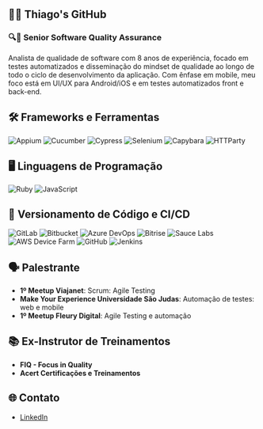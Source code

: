 ## 👩‍💻 Thiago's GitHub
### 🔍🐛 Senior Software Quality Assurance 


Analista de qualidade de software com 8 anos de experiência, focado em testes automatizados e disseminação do mindset de qualidade ao longo de todo o ciclo de desenvolvimento da aplicação. Com ênfase em mobile, meu foco está em UI/UX para Android/iOS e em testes automatizados front e back-end.

## 🛠️ Frameworks e Ferramentas

![Appium](https://img.shields.io/badge/Appium-25D366?style=flat&logo=appium&logoColor=white) ![Cucumber](https://img.shields.io/badge/Cucumber-00D300?style=flat&logo=cucumber&logoColor=white) ![Cypress](https://img.shields.io/badge/Cypress-17202C?style=flat&logo=cypress&logoColor=white) ![Selenium](https://img.shields.io/badge/Selenium-43B02A?style=flat&logo=selenium&logoColor=white) ![Capybara](https://img.shields.io/badge/Capybara-7D5BA6?style=flat&logo=capybara&logoColor=white) ![HTTParty](https://img.shields.io/badge/HTTParty-41B883?style=flat&logo=httparty&logoColor=white)

## 🖥️ Linguagens de Programação

![Ruby](https://img.shields.io/badge/Ruby-CC342D?style=flat&logo=ruby&logoColor=white) ![JavaScript](https://img.shields.io/badge/JavaScript-F7DF1E?style=flat&logo=javascript&logoColor=black)

## 🚀 Versionamento de Código e CI/CD

  ![GitLab](https://img.shields.io/badge/GitLab-FCA121?style=flat&logo=gitlab&logoColor=white)
  ![Bitbucket](https://img.shields.io/badge/Bitbucket-0052CC?style=flat&logo=bitbucket&logoColor=white)
  ![Azure DevOps](https://img.shields.io/badge/Azure_DevOps-0082FC?style=flat&logo=azuredevops&logoColor=white)
  ![Bitrise](https://img.shields.io/badge/Bitrise-4B5A7F?style=flat&logo=bitrise&logoColor=white)
  ![Sauce Labs](https://img.shields.io/badge/Sauce_Labs-CE4A6B?style=flat&logo=sauce-labs&logoColor=white)
  ![AWS Device Farm](https://img.shields.io/badge/AWS_Device_Farm-FF9900?style=flat&logo=amazonaws&logoColor=white)
  ![GitHub](https://img.shields.io/badge/GitHub-181717?style=flat&logo=github&logoColor=white)
  ![Jenkins](https://img.shields.io/badge/Jenkins-D24939?style=flat&logo=jenkins&logoColor=white)

## 🗣️ Palestrante

- **1º Meetup Viajanet**: Scrum: Agile Testing
- **Make Your Experience Universidade São Judas**: Automação de testes: web e mobile
- **1º Meetup Fleury Digital**: Agile Testing e automação

## 📚 Ex-Instrutor de Treinamentos

- **FIQ - Focus in Quality**
- **Acert Certificações e Treinamentos**

## 🌐 Contato

- [LinkedIn](https://www.linkedin.com/in/thiagotcezar)
